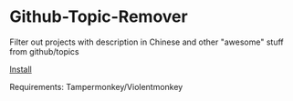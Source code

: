 # Github-Topic-Remover
Filter out projects with description in Chinese and other "awesome" stuff from github/topics


[Install](https://github.com/MiLigocki/Github-Topic-Remover/raw/main/GithubTopicFilter.user.js)

Requirements:
Tampermonkey/Violentmonkey
